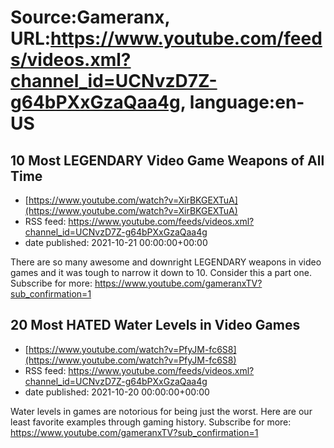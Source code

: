 # Source:Gameranx, URL:https://www.youtube.com/feeds/videos.xml?channel_id=UCNvzD7Z-g64bPXxGzaQaa4g, language:en-US

## 10 Most LEGENDARY Video Game Weapons of All Time
 - [https://www.youtube.com/watch?v=XirBKGEXTuA](https://www.youtube.com/watch?v=XirBKGEXTuA)
 - RSS feed: https://www.youtube.com/feeds/videos.xml?channel_id=UCNvzD7Z-g64bPXxGzaQaa4g
 - date published: 2021-10-21 00:00:00+00:00

There are so many awesome and downright LEGENDARY weapons in video games and it was tough to narrow it down to 10. Consider this a part one.
Subscribe for more: https://www.youtube.com/gameranxTV?sub_confirmation=1

## 20 Most HATED Water Levels in Video Games
 - [https://www.youtube.com/watch?v=PfyJM-fc6S8](https://www.youtube.com/watch?v=PfyJM-fc6S8)
 - RSS feed: https://www.youtube.com/feeds/videos.xml?channel_id=UCNvzD7Z-g64bPXxGzaQaa4g
 - date published: 2021-10-20 00:00:00+00:00

Water levels in games are notorious for being just the worst. Here are our least favorite examples through gaming history.
Subscribe for more: https://www.youtube.com/gameranxTV?sub_confirmation=1

